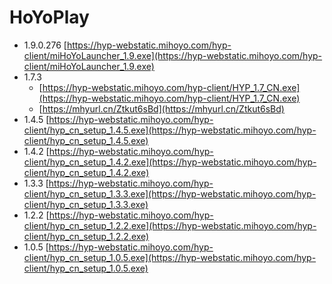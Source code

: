 # HoYoPlay

- 1.9.0.276 [https://hyp-webstatic.mihoyo.com/hyp-client/miHoYoLauncher_1.9.exe](https://hyp-webstatic.mihoyo.com/hyp-client/miHoYoLauncher_1.9.exe)
- 1.7.3
  - [https://hyp-webstatic.mihoyo.com/hyp-client/HYP_1.7_CN.exe](https://hyp-webstatic.mihoyo.com/hyp-client/HYP_1.7_CN.exe)
  - [https://mhyurl.cn/Ztkut6sBd](https://mhyurl.cn/Ztkut6sBd)
- 1.4.5 [https://hyp-webstatic.mihoyo.com/hyp-client/hyp_cn_setup_1.4.5.exe](https://hyp-webstatic.mihoyo.com/hyp-client/hyp_cn_setup_1.4.5.exe)
- 1.4.2 [https://hyp-webstatic.mihoyo.com/hyp-client/hyp_cn_setup_1.4.2.exe](https://hyp-webstatic.mihoyo.com/hyp-client/hyp_cn_setup_1.4.2.exe)
- 1.3.3 [https://hyp-webstatic.mihoyo.com/hyp-client/hyp_cn_setup_1.3.3.exe](https://hyp-webstatic.mihoyo.com/hyp-client/hyp_cn_setup_1.3.3.exe)
- 1.2.2 [https://hyp-webstatic.mihoyo.com/hyp-client/hyp_cn_setup_1.2.2.exe](https://hyp-webstatic.mihoyo.com/hyp-client/hyp_cn_setup_1.2.2.exe)
- 1.0.5 [https://hyp-webstatic.mihoyo.com/hyp-client/hyp_cn_setup_1.0.5.exe](https://hyp-webstatic.mihoyo.com/hyp-client/hyp_cn_setup_1.0.5.exe)
